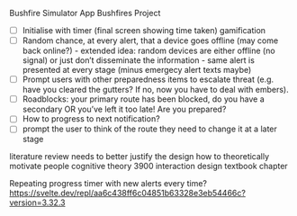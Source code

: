 Bushfire Simulator App
Bushfires Project

- [ ] Initialise with timer (final screen showing time taken) gamification
- [ ] Random chance, at every alert, that a device goes offline (may come back online?) - extended idea: random devices are either offline (no signal) or just don’t disseminate the information - same alert is presented at every stage (minus emergecy alert texts maybe)
- [ ] Prompt users with other preparedness items to escalate threat (e.g. have you cleared the gutters? If no, now you have to deal with embers).
- [ ] Roadblocks: your primary route has been blocked, do you have a secondary OR you’ve left it too late! Are you prepared?
- [ ] How to progress to next notification?
- [ ] prompt the user to think of the route they need to change it at a later stage

literature review needs to better justify the design
how to theoretically motivate people cognitive theory 3900 interaction design textbook chapter

Repeating progress timer with new alerts every time?
https://svelte.dev/repl/aa6c438ff6c04851b63328e3eb54466c?version=3.32.3
